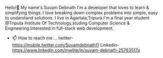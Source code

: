 Hello!👋 My name's Suvam Debnath
I'm a developer that loves to learn & simplifying things. I love breaking down complex problems into simple, easy to understand solutions. I live in Agartala,Tripura.I'm a final year student @Triputa Institute Of Technology,studing Computer Science & Engineering.Interested in full-stack web development. 

- 📫 How to reach me ...
twitter-https://mobile.twitter.com/Suvamdebnath11
Linkedin-https://www.linkedin.com/mwlite/in/suvam-debnath-25763517a


<!---
suvam720/suvam720 is a ✨ special ✨ repository because its `README.md` (this file) appears on your GitHub profile.
You can click the Preview link to take a look at your changes.
--->
